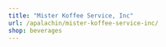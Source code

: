 ```yaml
---
title: "Mister Koffee Service, Inc"
url: /apalachin/mister-koffee-service-inc/
shop: beverages
---
```

